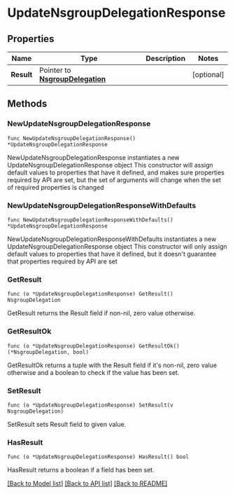 # UpdateNsgroupDelegationResponse

## Properties

Name | Type | Description | Notes
------------ | ------------- | ------------- | -------------
**Result** | Pointer to [**NsgroupDelegation**](NsgroupDelegation.md) |  | [optional] 

## Methods

### NewUpdateNsgroupDelegationResponse

`func NewUpdateNsgroupDelegationResponse() *UpdateNsgroupDelegationResponse`

NewUpdateNsgroupDelegationResponse instantiates a new UpdateNsgroupDelegationResponse object
This constructor will assign default values to properties that have it defined,
and makes sure properties required by API are set, but the set of arguments
will change when the set of required properties is changed

### NewUpdateNsgroupDelegationResponseWithDefaults

`func NewUpdateNsgroupDelegationResponseWithDefaults() *UpdateNsgroupDelegationResponse`

NewUpdateNsgroupDelegationResponseWithDefaults instantiates a new UpdateNsgroupDelegationResponse object
This constructor will only assign default values to properties that have it defined,
but it doesn't guarantee that properties required by API are set

### GetResult

`func (o *UpdateNsgroupDelegationResponse) GetResult() NsgroupDelegation`

GetResult returns the Result field if non-nil, zero value otherwise.

### GetResultOk

`func (o *UpdateNsgroupDelegationResponse) GetResultOk() (*NsgroupDelegation, bool)`

GetResultOk returns a tuple with the Result field if it's non-nil, zero value otherwise
and a boolean to check if the value has been set.

### SetResult

`func (o *UpdateNsgroupDelegationResponse) SetResult(v NsgroupDelegation)`

SetResult sets Result field to given value.

### HasResult

`func (o *UpdateNsgroupDelegationResponse) HasResult() bool`

HasResult returns a boolean if a field has been set.


[[Back to Model list]](../README.md#documentation-for-models) [[Back to API list]](../README.md#documentation-for-api-endpoints) [[Back to README]](../README.md)


